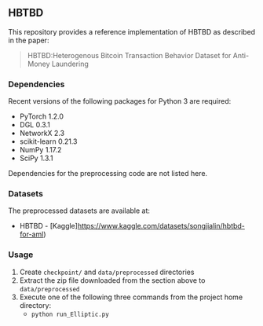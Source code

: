 ## HBTBD

This repository provides a reference implementation of HBTBD as described in the paper:
> HBTBD:Heterogenous Bitcoin Transaction Behavior Dataset for Anti-Money Laundering

### Dependencies

Recent versions of the following packages for Python 3 are required:
* PyTorch 1.2.0
* DGL 0.3.1
* NetworkX 2.3
* scikit-learn 0.21.3
* NumPy 1.17.2
* SciPy 1.3.1

Dependencies for the preprocessing code are not listed here.

### Datasets

The preprocessed datasets are available at:
* HBTBD - [Kaggle]https://www.kaggle.com/datasets/songjialin/hbtbd-for-aml)

### Usage

1. Create `checkpoint/` and `data/preprocessed` directories
2. Extract the zip file downloaded from the section above to `data/preprocessed`
2. Execute one of the following three commands from the project home directory:
    * `python run_Elliptic.py`
